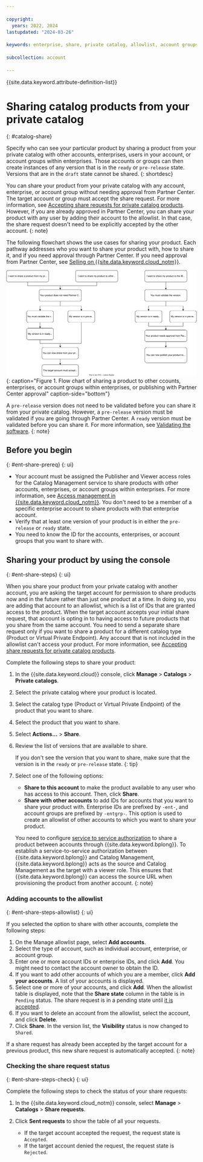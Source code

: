 ```yaml
---

copyright:
  years: 2022, 2024
lastupdated: "2024-03-26"

keywords: enterprise, share, private catalog, allowlist, account groups, share request, opt in

subcollection: account

---
```


{{site.data.keyword.attribute-definition-list}}

# Sharing catalog products from your private catalog
{: #catalog-share}

Specify who can see your particular product by sharing a product from your private catalog with other accounts, enterprises, users in your account, or account groups within enterprises. Those accounts or groups can then create instances of any version that is in the `ready` or `pre-release` state. Versions that are in the `draft` state cannot be shared.
{: shortdesc}

You can share your product from your private catalog with any account, enterprise, or account group without needing approval from Partner Center. The target account or group must accept the share request. For more information, see [Accepting share requests for private catalog products](/docs/account?topic=account-catalog-share-accept&interface=ui). However, if you are already approved in Partner Center, you can share your product with any user by adding their account to the allowlist. In that case, the share request doesn't need to be explicitly accepted by the other account.
{: note}

The following flowchart shows the use cases for sharing your product. Each pathway addresses who you want to share your product with, how to share it, and if you need approval through Partner Center. If you need approval from Partner Center, see [Selling on {{site.data.keyword.cloud_notm}}](/docs/sell). 

![A flow chart of sharing a product to other accounts, enterprises, or account groups within enterprises, or publishing with Partner Center approval.](images/share-product-private-catalog.svg){: caption="Figure 1. Flow chart of sharing a product to other ccounts, enterprises, or account groups within enterprises, or publishing with Partner Center approval" caption-side="bottom"}

A `pre-release` version does not need to be validated before you can share it from your private catalog. However, a `pre-release` version must be validated if you are going through Partner Center. A `ready` version must be validated before you can share it. For more information, see [Validating the software](/docs/account?topic=account-create-private-catalog&interface=ui#catalog-validate-product).
{: note}

## Before you begin
{: #ent-share-prereq}
{: ui}

* Your account must be assigned the Publisher and Viewer access roles for the Catalog Management service to share products with other accounts, enterprises, or account groups within enterprises. For more information, see [Access management in {{site.data.keyword.cloud_notm}}](/docs/account?topic=account-cloudaccess). You don't need to be a member of a specific enterprise account to share products with that enterprise account.
* Verify that at least one version of your product is in either the `pre-release` or `ready` state.
* You need to know the ID for the accounts, enterprises, or account groups that you want to share with.

## Sharing your product by using the console
{: #ent-share-steps}
{: ui}

When you share your product from your private catalog with another account, you are asking the target account for permission to share products now and in the future rather than just one product at a time. In doing so, you are adding that account to an allowlist, which is a list of IDs that are granted access to the product. When the target account accepts your initial share request, that account is opting in to having access to future products that you share from the same account. You need to send a separate share request only if you want to share a product for a different catalog type (Product or Virtual Private Endpoint). Any account that is not included in the allowlist can't access your product. For more information, see [Accepting share requests for private catalog products](/docs/account?topic=account-catalog-share-accept&interface=ui).

Complete the following steps to share your product:

1. In the {{site.data.keyword.cloud}} console, click **Manage** > **Catalogs** > **Private catalogs**.
1. Select the private catalog where your product is located.
1. Select the catalog type (Product or Virtual Private Endpoint) of the product that you want to share.
1. Select the product that you want to share.
1. Select **Actions...** > **Share**.
1. Review the list of versions that are available to share.

   If you don't see the version that you want to share, make sure that the version is in the `ready` or `pre-release` state.
   {: tip}

1. Select one of the following options:
   - **Share to this account** to make the product available to any user who has access to this account. Then, click **Share**.
   - **Share with other accounts** to add IDs for accounts that you want to share your product with. Enterprise IDs are prefixed by `-ent-`, and account groups are prefixed by `-entgrp-`. This option is used to create an allowlist of other accounts to which you want to share your product.

   You need to configure [service to service authorization](/docs/account?topic=account-serviceauth&interface=ui#create-auth) to share a product between accounts through {{site.data.keyword.bplong}}. To establish a service-to-service authorization between {{site.data.keyword.bplong}} and Catalog Management, {{site.data.keyword.bplong}} acts as the source and Catalog Management as the target with a viewer role. This ensures that {{site.data.keyword.bplong}} can access the source URL when provisioning the product from another account. 
   {: note}

### Adding accounts to the allowlist
{: #ent-share-steps-allowlist}
{: ui}

If you selected the option to share with other accounts, complete the following steps:

1. On the Manage allowlist page, select **Add accounts**.
1. Select the type of account, such as individual account, enterprise, or account group.
1. Enter one or more account IDs or enterprise IDs, and click **Add**. You might need to contact the account owner to obtain the ID.
1. If you want to add other accounts of which you are a member, click **Add your accounts**. A list of your accounts is displayed.
1. Select one or more of your accounts, and click **Add**. When the allowlist table is displayed, note that the **Share state** column in the table is in `Pending` status. The share request is in a pending state until [it is accepted](/docs/account?topic=account-catalog-share-accept&interface=ui).
1. If you want to delete an account from the allowlist, select the account, and click **Delete**.
1. Click **Share**. In the version list, the **Visibility** status is now changed to `Shared`.

If a share request has already been accepted by the target account for a previous product, this new share request is automatically accepted.
{: note}

### Checking the share request status
{: #ent-share-steps-check}
{: ui}

Complete the following steps to check the status of your share requests:

1. In the {{site.data.keyword.cloud_notm}} console, select **Manage** > **Catalogs** > **Share requests**.
1. Click **Sent requests** to show the table of all your requests.

   - If the target account accepted the request, the request state is `Accepted`.
   - If the target account denied the request, the request state is `Rejected`.
